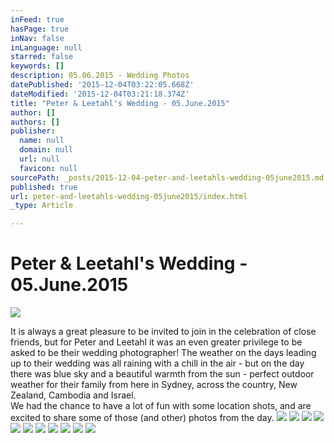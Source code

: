 ```yaml
---
inFeed: true
hasPage: true
inNav: false
inLanguage: null
starred: false
keywords: []
description: 05.06.2015 - Wedding Photos
datePublished: '2015-12-04T03:22:05.668Z'
dateModified: '2015-12-04T03:21:18.374Z'
title: "Peter & Leetahl's Wedding - 05.June.2015"
author: []
authors: []
publisher:
  name: null
  domain: null
  url: null
  favicon: null
sourcePath: _posts/2015-12-04-peter-and-leetahls-wedding-05june2015.md
published: true
url: peter-and-leetahls-wedding-05june2015/index.html
_type: Article

---
```

# Peter & Leetahl's Wedding - 05.June.2015
![](https://the-grid-user-content.s3-us-west-2.amazonaws.com/f344249b-5ca1-435a-b501-9ddda0760bca.jpg)

It is always a great pleasure to be invited to join in the celebration of close friends, but for Peter and Leetahl it was an even greater privilege to be asked to be their wedding photographer! The weather on the days leading up to their wedding was all raining with a chill in the air - but on the day there was blue sky and a beautiful warmth from the sun - perfect outdoor weather for their family from here in Sydney, across the country, New Zealand, Cambodia and Israel.  
We had the chance to have a lot of fun with some location shots, and are excited to share some of those (and other) photos from the day.
![](https://s3-us-west-2.amazonaws.com/the-grid-img/p/5435e730cf838486b55f0923eaebecb7b57ea07a.png)
![](https://s3-us-west-2.amazonaws.com/the-grid-img/p/f9e7fd11bee1647b262992551bfc64ea3295f8c1.png)
![](https://s3-us-west-2.amazonaws.com/the-grid-img/p/849ddd9d5879fe50f35c96785653dd22dca6d818.png)
![](https://s3-us-west-2.amazonaws.com/the-grid-img/p/267c9110d33b13f2c45ad8eba86a608616ee031d.png)
![](https://s3-us-west-2.amazonaws.com/the-grid-img/p/eebbda5664f91de8931a4e1a85489fbcbce4b34b.png)
![](https://s3-us-west-2.amazonaws.com/the-grid-img/p/f74232bc64554034b4d7a447ea5db38ffceae9a5.png)
![](https://the-grid-user-content.s3-us-west-2.amazonaws.com/e4b13656-a813-4ec5-bfc4-a2e0c0906c09.png)
![](https://the-grid-user-content.s3-us-west-2.amazonaws.com/f1cccf6a-4565-4db1-bdc8-81991866044c.png)
![](https://the-grid-user-content.s3-us-west-2.amazonaws.com/8ed6ee57-6f4e-4ec3-b137-4029d0800e39.png)
![](https://the-grid-user-content.s3-us-west-2.amazonaws.com/8c8269c2-ce1f-4bf9-a67a-a3d258b27572.png)
![](https://the-grid-user-content.s3-us-west-2.amazonaws.com/d5defeaf-5832-450e-8684-939c576dfbbf.png)